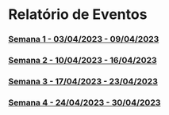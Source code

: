 # Relatório de Eventos

### [Semana 1 - 03/04/2023 - 09/04/2023](semana1.md)

### [Semana 2 - 10/04/2023 - 16/04/2023](semana2.md)

### [Semana 3 - 17/04/2023 - 23/04/2023](semana3.md)

### [Semana 4 - 24/04/2023 - 30/04/2023](semana4.md)
